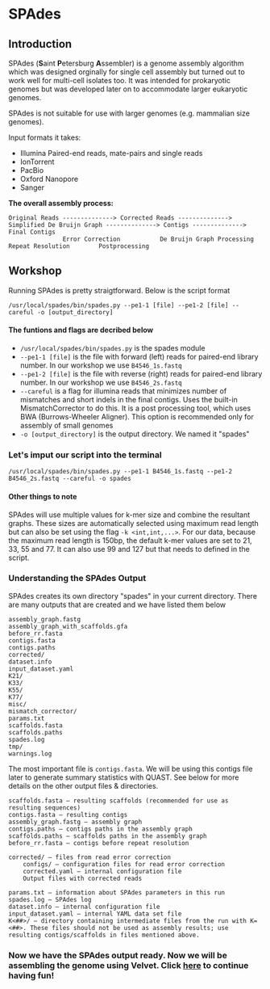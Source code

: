 # SPAdes

## Introduction
SPAdes (**S**aint **P**etersburg **A**ssembler) is a genome assembly algorithm which was designed orginally for single cell assembly but turned out to work well for multi-cell isolates too. It was intended for prokaryotic genomes but was developed later on to accommodate larger eukaryotic genomes.

SPAdes is not suitable for use with larger genomes (e.g. mammalian size genomes).

Input formats it takes: 
- Illumina Paired-end reads, mate-pairs and single reads 
- IonTorrent
- PacBio
- Oxford Nanopore
- Sanger

**The overall assembly process:**

```
Original Reads --------------> Corrected Reads --------------> Simplified De Bruijn Graph --------------> Contigs --------------> Final Contigs
               Error Correction           De Bruijn Graph Processing                     Repeat Resolution        Postprocessing
```

## Workshop

Running SPAdes is pretty straigtforward. Below is the script format
```
/usr/local/spades/bin/spades.py --pe1-1 [file] --pe1-2 [file] --careful -o [output_directory]
```
#### The funtions and flags are decribed below
- ```/usr/local/spades/bin/spades.py``` is the spades module
- ```--pe1-1 [file]``` is the file with forward (left) reads for paired-end library number. In our workshop we use ```B4546_1s.fastq```
- ```--pe1-2 [file]``` is the file with reverse (right) reads for paired-end library number. In our workshop we use ```B4546_2s.fastq```
- ```--careful``` is a flag for illumina reads that minimizes number of mismatches and short indels in the final contigs. Uses the built-in MismatchCorrector to do this. It is a post processing tool, which uses BWA (Burrows-Wheeler Aligner). This option is recommended only for assembly of small genomes
- ```-o [output_directory]``` is the output directory. We named it "spades"

### Let's imput our script into the terminal
```
/usr/local/spades/bin/spades.py --pe1-1 B4546_1s.fastq --pe1-2 B4546_2s.fastq --careful -o spades
```
#### Other things to note
SPAdes will use multiple values for k-mer size and combine the resultant graphs. These sizes are automatically selected using maximum read length but can also be set using the flag ```-k <int,int,...>```. For our data, because the maximum read length is 150bp, the default k-mer values are set to 21, 33, 55 and 77. It can also use 99 and 127 but that needs to defined in the script.

### Understanding the SPAdes Output
SPAdes creates its own directory "spades" in your current directory. There are many outputs that are created and we have listed them below
```
assembly_graph.fastg
assembly_graph_with_scaffolds.gfa
before_rr.fasta
contigs.fasta
contigs.paths
corrected/
dataset.info
input_dataset.yaml
K21/
K33/
K55/
K77/
misc/
mismatch_corrector/
params.txt
scaffolds.fasta
scaffolds.paths
spades.log
tmp/
warnings.log
```
The most important file is ```contigs.fasta```. We will be using this contigs file later to generate summary statistics with QUAST.
See below for more details on the other output files & directories.
```
scaffolds.fasta – resulting scaffolds (recommended for use as resulting sequences)
contigs.fasta – resulting contigs
assembly_graph.fastg – assembly graph
contigs.paths – contigs paths in the assembly graph
scaffolds.paths – scaffolds paths in the assembly graph
before_rr.fasta – contigs before repeat resolution

corrected/ – files from read error correction
    configs/ – configuration files for read error correction
    corrected.yaml – internal configuration file
    Output files with corrected reads

params.txt – information about SPAdes parameters in this run
spades.log – SPAdes log
dataset.info – internal configuration file
input_dataset.yaml – internal YAML data set file
K<##>/ – directory containing intermediate files from the run with K=<##>. These files should not be used as assembly results; use resulting contigs/scaffolds in files mentioned above.
```

### Now we have the SPAdes output ready. Now we will be assembling the genome using Velvet. Click [here](https://github.com/GregK10/722Workshop_Velvet.SPAdes_YY.MY.GK/blob/main/3_Velvet.md) to continue having fun!


